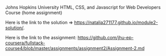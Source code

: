 Johns Hopkins University
HTML, CSS, and Javascript for Web Developers Course (home assignment)

Here is the link to the solution  => https://natalia271177.github.io/module2-solution/.    

Here is the link to the assignment: https://github.com/jhu-ep-coursera/fullstack-course4/blob/master/assignments/assignment2/Assignment-2.md
